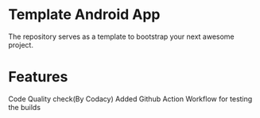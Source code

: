 # Template Android App 
The repository serves as a template to bootstrap your next awesome project.

# Features
Code Quality check(By Codacy)
Added Github Action Workflow for testing the builds
